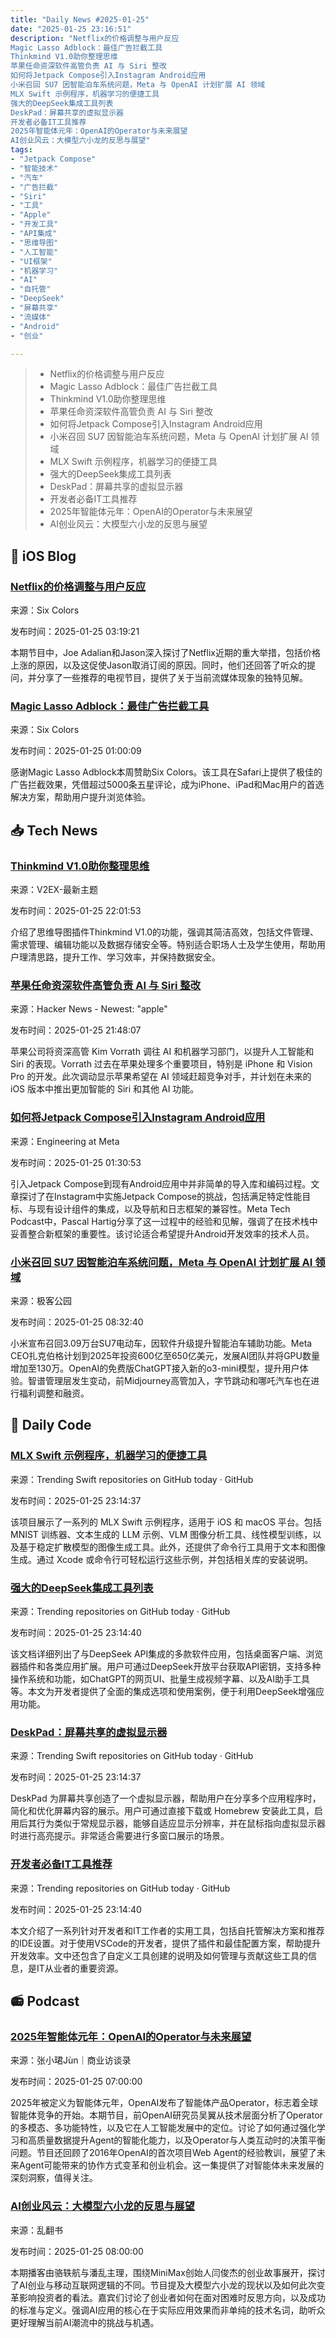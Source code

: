 ```yaml
---
title: "Daily News #2025-01-25"
date: "2025-01-25 23:16:51"
description: "Netflix的价格调整与用户反应
Magic Lasso Adblock：最佳广告拦截工具
Thinkmind V1.0助你整理思维
苹果任命资深软件高管负责 AI 与 Siri 整改
如何将Jetpack Compose引入Instagram Android应用
小米召回 SU7 因智能泊车系统问题，Meta 与 OpenAI 计划扩展 AI 领域
MLX Swift 示例程序，机器学习的便捷工具
强大的DeepSeek集成工具列表
DeskPad：屏幕共享的虚拟显示器
开发者必备IT工具推荐
2025年智能体元年：OpenAI的Operator与未来展望
AI创业风云：大模型六小龙的反思与展望"
tags: 
- "Jetpack Compose"
- "智能技术"
- "汽车"
- "广告拦截"
- "Siri"
- "工具"
- "Apple"
- "开发工具"
- "API集成"
- "思维导图"
- "人工智能"
- "UI框架"
- "机器学习"
- "AI"
- "自托管"
- "DeepSeek"
- "屏幕共享"
- "流媒体"
- "Android"
- "创业"

---
```


> - Netflix的价格调整与用户反应
> - Magic Lasso Adblock：最佳广告拦截工具
> - Thinkmind V1.0助你整理思维
> - 苹果任命资深软件高管负责 AI 与 Siri 整改
> - 如何将Jetpack Compose引入Instagram Android应用
> - 小米召回 SU7 因智能泊车系统问题，Meta 与 OpenAI 计划扩展 AI 领域
> - MLX Swift 示例程序，机器学习的便捷工具
> - 强大的DeepSeek集成工具列表
> - DeskPad：屏幕共享的虚拟显示器
> - 开发者必备IT工具推荐
> - 2025年智能体元年：OpenAI的Operator与未来展望
> - AI创业风云：大模型六小龙的反思与展望

## 🍎 iOS Blog

### [Netflix的价格调整与用户反应](https://sixcolors.com/podcast/2025/01/downstream-87-tv-costs-money/)

来源：Six Colors

发布时间：2025-01-25 03:19:21

本期节目中，Joe Adalian和Jason深入探讨了Netflix近期的重大举措，包括价格上涨的原因，以及这促使Jason取消订阅的原因。同时，他们还回答了听众的提问，并分享了一些推荐的电视节目，提供了关于当前流媒体现象的独特见解。

### [Magic Lasso Adblock：最佳广告拦截工具](https://sixcolors.com/sponsor/2025/01/magic-lasso-adblock-youtube-ad-blocker-for-safari-23/)

来源：Six Colors

发布时间：2025-01-25 01:00:09

感谢Magic Lasso Adblock本周赞助Six Colors。该工具在Safari上提供了极佳的广告拦截效果，凭借超过5000条五星评论，成为iPhone、iPad和Mac用户的首选解决方案，帮助用户提升浏览体验。

## 📥 Tech News

### [Thinkmind V1.0助你整理思维](https://www.v2ex.com/t/1107846)

来源：V2EX-最新主题

发布时间：2025-01-25 22:01:53

介绍了思维导图插件Thinkmind V1.0的功能，强调其简洁高效，包括文件管理、需求管理、编辑功能以及数据存储安全等。特别适合职场人士及学生使用，帮助用户理清思路，提升工作、学习效率，并保持数据安全。

### [苹果任命资深软件高管负责 AI 与 Siri 整改](https://finance.yahoo.com/news/apple-enlists-veteran-software-executive-165233765.html)

来源：Hacker News - Newest: "apple"

发布时间：2025-01-25 21:48:07

苹果公司将资深高管 Kim Vorrath 调往 AI 和机器学习部门，以提升人工智能和 Siri 的表现。Vorrath 过去在苹果处理多个重要项目，特别是 iPhone 和 Vision Pro 的开发。此次调动显示苹果希望在 AI 领域赶超竞争对手，并计划在未来的 iOS 版本中推出更加智能的 Siri 和其他 AI 功能。

### [如何将Jetpack Compose引入Instagram Android应用](https://engineering.fb.com/2025/01/24/android/bringing-jetpack-compose-to-instagram-for-android/)

来源：Engineering at Meta

发布时间：2025-01-25 01:30:53

引入Jetpack Compose到现有Android应用中并非简单的导入库和编码过程。文章探讨了在Instagram中实施Jetpack Compose的挑战，包括满足特定性能目标、与现有设计组件的集成，以及导航和日志框架的兼容性。Meta Tech Podcast中，Pascal Hartig分享了这一过程中的经验和见解，强调了在技术栈中妥善整合新框架的重要性。该讨论适合希望提升Android开发效率的技术人员。

### [小米召回 SU7 因智能泊车系统问题，Meta 与 OpenAI 计划扩展 AI 领域](http://www.geekpark.net/news/345620)

来源：极客公园

发布时间：2025-01-25 08:32:40

小米宣布召回3.09万台SU7电动车，因软件升级提升智能泊车辅助功能。Meta CEO扎克伯格计划到2025年投资600亿至650亿美元，发展AI团队并将GPU数量增加至130万。OpenAI的免费版ChatGPT接入新的o3-mini模型，提升用户体验。智谱管理层发生变动，前Midjourney高管加入，字节跳动和哪吒汽车也在进行福利调整和融资。

## 💾 Daily Code

### [MLX Swift 示例程序，机器学习的便捷工具](https://github.com/ml-explore/mlx-swift-examples)

来源：Trending Swift repositories on GitHub today · GitHub

发布时间：2025-01-25 23:14:37

该项目展示了一系列的 MLX Swift 示例程序，适用于 iOS 和 macOS 平台。包括 MNIST 训练器、文本生成的 LLM 示例、VLM 图像分析工具、线性模型训练，以及基于稳定扩散模型的图像生成工具。此外，还提供了命令行工具用于文本和图像生成。通过 Xcode 或命令行可轻松运行这些示例，并包括相关库的安装说明。

### [强大的DeepSeek集成工具列表](https://github.com/deepseek-ai/awesome-deepseek-integration)

来源：Trending repositories on GitHub today · GitHub

发布时间：2025-01-25 23:14:40

该文档详细列出了与DeepSeek API集成的多款软件应用，包括桌面客户端、浏览器插件和各类应用扩展。用户可通过DeepSeek开放平台获取API密钥，支持多种操作系统和功能，如ChatGPT的网页UI、批量生成视频字幕、以及AI助手工具等。本文为开发者提供了全面的集成选项和使用案例，便于利用DeepSeek增强应用功能。

### [DeskPad：屏幕共享的虚拟显示器](https://github.com/Stengo/DeskPad)

来源：Trending Swift repositories on GitHub today · GitHub

发布时间：2025-01-25 23:14:37

DeskPad 为屏幕共享创造了一个虚拟显示器，帮助用户在分享多个应用程序时，简化和优化屏幕内容的展示。用户可通过直接下载或 Homebrew 安装此工具，启用后其行为类似于常规显示器，能够自适应显示分辨率，并在鼠标指向虚拟显示器时进行高亮提示。非常适合需要进行多窗口展示的场景。

### [开发者必备IT工具推荐](https://github.com/CorentinTh/it-tools)

来源：Trending repositories on GitHub today · GitHub

发布时间：2025-01-25 23:14:40

本文介绍了一系列针对开发者和IT工作者的实用工具，包括自托管解决方案和推荐的IDE设置。对于使用VSCode的开发者，提供了插件和最佳配置方案，帮助提升开发效率。文中还包含了自定义工具创建的说明及如何管理与贡献这些工具的信息，是IT从业者的重要资源。

## 📻 Podcast

### [2025年智能体元年：OpenAI的Operator与未来展望](https://www.xiaoyuzhoufm.com/episode/6793cf0dd74435e4a39ac95f)

来源：张小珺Jùn｜商业访谈录

发布时间：2025-01-25 07:00:00

2025年被定义为智能体元年，OpenAI发布了智能体产品Operator，标志着全球智能体竞争的开始。本期节目，前OpenAI研究员吴翼从技术层面分析了Operator的多模态、多功能特性，以及它在人工智能发展中的定位。讨论了如何通过强化学习和高质量数据提升Agent的智能化能力，以及Operator与人类互动时的决策平衡问题。节目还回顾了2016年OpenAI的首次项目Web Agent的经验教训，展望了未来Agent可能带来的协作方式变革和创业机会。这一集提供了对智能体未来发展的深刻洞察，值得关注。

### [AI创业风云：大模型六小龙的反思与展望](https://www.xiaoyuzhoufm.com/episode/6793694dd74435e4a3897c3e)

来源：乱翻书

发布时间：2025-01-25 08:00:00

本期播客由骆轶航与潘乱主理，围绕MiniMax创始人闫俊杰的创业故事展开，探讨了AI创业与移动互联网逻辑的不同。节目提及大模型六小龙的现状以及如何此次变革影响投资者的看法。嘉宾们讨论了创业者如何在面对困难时反思方向，以及成功的标准与定义。强调AI应用的核心在于实际应用效果而非单纯的技术名词，助听众更好理解当前AI潮流中的挑战与机遇。
